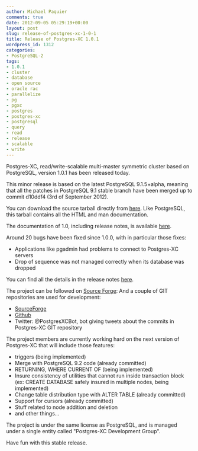 ```yaml
---
author: Michael Paquier
comments: true
date: 2012-09-05 05:29:19+00:00
layout: post
slug: release-of-postgres-xc-1-0-1
title: Release of Postgres-XC 1.0.1
wordpress_id: 1312
categories:
- PostgreSQL-2
tags:
- 1.0.1
- cluster
- database
- open source
- oracle rac
- parallelize
- pg
- pgxc
- postgres
- postgres-xc
- postgresql
- query
- read
- release
- scalable
- write
---
```


Postgres-XC, read/write-scalable multi-master symmetric cluster based on PostgreSQL, version 1.0.1 has been released today.

This minor release is based on the latest PostgreSQL 9.1.5+alpha, meaning that all the patches in PostgreSQL 9.1 stable branch have been merged up to commit d10ddf4 (3rd of September 2012).

You can download the source tarball directly from [here](http://sourceforge.net/projects/postgres-xc/files/latest/download).
Like PostgreSQL, this tarball contains all the HTML and man documentation.

The documentation of 1.0, including release notes, is available [here](http://postgres-xc.sourceforge.net/docs/1_0/).

Around 20 bugs have been fixed since 1.0.0, with in particular those fixes:
	
  * Applications like pgadmin had problems to connect to Postgres-XC servers	
  * Drop of sequence was not managed correctly when its database was dropped

You can find all the details in the release notes [here](http://postgres-xc.sourceforge.net/docs/1_0/release-xc-1-0-1.html).

The project can be followed on [Source Forge](http://postgres-xc.sourceforge.net/):
And a couple of GIT repositories are used for development:

  * [SourceForge](http://postgres-xc.git.sourceforge.net/git/gitweb.cgi?p=postgres-xc/postgres-xc;a=summary)	
  * [Github](https://github.com/postgres-xc/postgres-xc)
  * Twitter: @PostgresXCBot, bot giving tweets about the commits in Postgres-XC GIT repository

The project members are currently working hard on the next version of Postgres-XC that will include those features:
	
  * triggers (being implemented)	
  * Merge with PostgreSQL 9.2 code (already committed)
  * RETURNING, WHERE CURRENT OF (being implemented)
  * Insure consistency of utilities that cannot run inside transaction block (ex: CREATE DATABASE safely insured in multiple nodes, being implemented)
  * Change table distribution type with ALTER TABLE (already committed)
  * Support for cursors (already committed)
  * Stuff related to node addition and deletion
  * and other things...

The project is under the same license as PostgreSQL, and is managed under a single entity called "Postgres-XC Development Group".

Have fun with this stable release.
